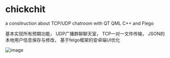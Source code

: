 # chickchit
a consitruction about TCP/UDP chatroom with QT QML C++ and Flego

基本实现所有预期功能，
UDP广播群聊聊天室，
TCP一对一文件传输，
JSON的本地用户信息保存与修改，
基于felgo框架的安卓端UI优化

![image](https://github.com/shinyman47/chickchit/blob/master/img.png)
